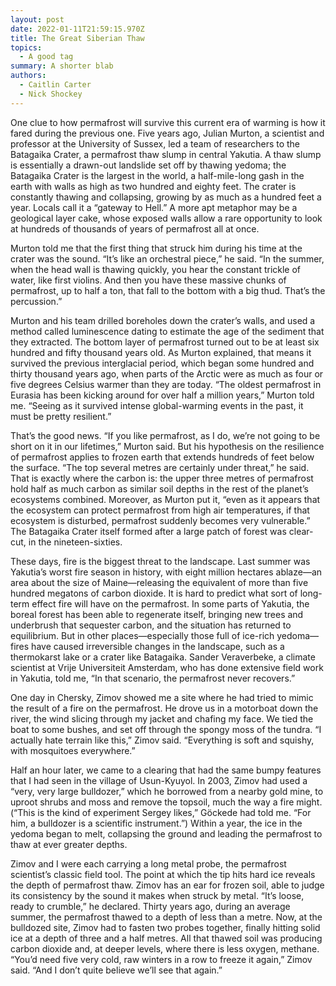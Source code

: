 ```yaml
---
layout: post
date: 2022-01-11T21:59:15.970Z
title: The Great Siberian Thaw
topics:
  - A good tag
summary: A shorter blab
authors:
  - Caitlin Carter
  - Nick Shockey
---
```

One clue to how permafrost will survive this current era of warming is how it fared during the previous one. Five years ago, Julian Murton, a scientist and professor at the University of Sussex, led a team of researchers to the Batagaika Crater, a permafrost thaw slump in central Yakutia. A thaw slump is essentially a drawn-out landslide set off by thawing yedoma; the Batagaika Crater is the largest in the world, a half-mile-long gash in the earth with walls as high as two hundred and eighty feet. The crater is constantly thawing and collapsing, growing by as much as a hundred feet a year. Locals call it a “gateway to Hell.” A more apt metaphor may be a geological layer cake, whose exposed walls allow a rare opportunity to look at hundreds of thousands of years of permafrost all at once.

Murton told me that the first thing that struck him during his time at the crater was the sound. “It’s like an orchestral piece,” he said. “In the summer, when the head wall is thawing quickly, you hear the constant trickle of water, like first violins. And then you have these massive chunks of permafrost, up to half a ton, that fall to the bottom with a big thud. That’s the percussion.”

Murton and his team drilled boreholes down the crater’s walls, and used a method called luminescence dating to estimate the age of the sediment that they extracted. The bottom layer of permafrost turned out to be at least six hundred and fifty thousand years old. As Murton explained, that means it survived the previous interglacial period, which began some hundred and thirty thousand years ago, when parts of the Arctic were as much as four or five degrees Celsius warmer than they are today. “The oldest permafrost in Eurasia has been kicking around for over half a million years,” Murton told me. “Seeing as it survived intense global-warming events in the past, it must be pretty resilient.”

That’s the good news. “If you like permafrost, as I do, we’re not going to be short on it in our lifetimes,” Murton said. But his hypothesis on the resilience of permafrost applies to frozen earth that extends hundreds of feet below the surface. “The top several metres are certainly under threat,” he said. That is exactly where the carbon is: the upper three metres of permafrost hold half as much carbon as similar soil depths in the rest of the planet’s ecosystems combined. Moreover, as Murton put it, “even as it appears that the ecosystem can protect permafrost from high air temperatures, if that ecosystem is disturbed, permafrost suddenly becomes very vulnerable.” The Batagaika Crater itself formed after a large patch of forest was clear-cut, in the nineteen-sixties.

These days, fire is the biggest threat to the landscape. Last summer was Yakutia’s worst fire season in history, with eight million hectares ablaze—an area about the size of Maine—releasing the equivalent of more than five hundred megatons of carbon dioxide. It is hard to predict what sort of long-term effect fire will have on the permafrost. In some parts of Yakutia, the boreal forest has been able to regenerate itself, bringing new trees and underbrush that sequester carbon, and the situation has returned to equilibrium. But in other places—especially those full of ice-rich yedoma—fires have caused irreversible changes in the landscape, such as a thermokarst lake or a crater like Batagaika. Sander Veraverbeke, a climate scientist at Vrije Universiteit Amsterdam, who has done extensive field work in Yakutia, told me, “In that scenario, the permafrost never recovers.”

One day in Chersky, Zimov showed me a site where he had tried to mimic the result of a fire on the permafrost. He drove us in a motorboat down the river, the wind slicing through my jacket and chafing my face. We tied the boat to some bushes, and set off through the spongy moss of the tundra. “I actually hate terrain like this,” Zimov said. “Everything is soft and squishy, with mosquitoes everywhere.”

Half an hour later, we came to a clearing that had the same bumpy features that I had seen in the village of Usun-Kyuyol. In 2003, Zimov had used a “very, very large bulldozer,” which he borrowed from a nearby gold mine, to uproot shrubs and moss and remove the topsoil, much the way a fire might. (“This is the kind of experiment Sergey likes,” Göckede had told me. “For him, a bulldozer is a scientific instrument.”) Within a year, the ice in the yedoma began to melt, collapsing the ground and leading the permafrost to thaw at ever greater depths.

Zimov and I were each carrying a long metal probe, the permafrost scientist’s classic field tool. The point at which the tip hits hard ice reveals the depth of permafrost thaw. Zimov has an ear for frozen soil, able to judge its consistency by the sound it makes when struck by metal. “It’s loose, ready to crumble,” he declared. Thirty years ago, during an average summer, the permafrost thawed to a depth of less than a metre. Now, at the bulldozed site, Zimov had to fasten two probes together, finally hitting solid ice at a depth of three and a half metres. All that thawed soil was producing carbon dioxide and, at deeper levels, where there is less oxygen, methane. “You’d need five very cold, raw winters in a row to freeze it again,” Zimov said. “And I don’t quite believe we’ll see that again.”